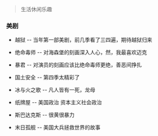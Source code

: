 > 生活休闲乐趣

### 美剧

* 越狱 -- 当年第一部美剧，前几季看了三四遍，期待越狱归来

* 绝命毒师 -- 对海森堡的刻画深入人心，然，我最喜欢迈克

* 暴君 -- 对演员的刻画应该比绝命毒师更绝，善恶间挣扎

* 国土安全 -- 第四季太精彩了

* 冰与火之歌 -- 凡人皆有一死，龙母

* 纸牌屋 -- 美国政治 资本主义社会政治

* 斯巴达克斯 -- 很黄很暴力

* 末日孤舰 -- 美国大兵拯救世界的故事

